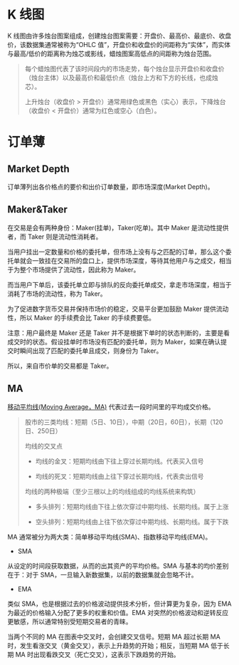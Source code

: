 
# K 线图

K 线图由许多烛台图案组成，创建烛台图案需要：开盘价、最高价、最底价、收盘价，该数据集通常被称为“OHLC 值”，开盘价和收盘价的间距称为“实体”，而实体与最高/低价的距离称为烛芯或影线，蜡烛图案高低点的间距称为烛台范围。

> 每个蜡烛图代表了该时间段内的市场走势，每个烛台显示开盘价和收盘价（烛台主体）以及最高价和最低价点（烛台上方和下方的长线，也成烛芯）。
> 
> 上升烛台（收盘价 > 开盘价）通常用绿色或黑色（实心）表示，下降烛台（收盘价 < 开盘价）通常为红色或空心（白色）。

# 订单薄

## Market Depth

订单薄列出各价格点的要价和出价订单数量，即市场深度(Market Depth)。 

## Maker&Taker

在交易是会有两种身份：Maker(挂单)，Taker(吃单)。其中 Maker 是流动性提供者，而 Taker 则是流动性消耗者。

当用户挂出一定数量和价格的委托单，但市场上没有与之匹配的订单，那么这个委托单就会一致挂在交易所的盘口上，提供市场深度，等待其他用户与之成交，相当于为整个市场提供了流动性，因此称为 Maker。

而当用户下单后，该委托单立即与排队的反向委托单成交，拿走市场深度，相当于消耗了市场的流动性，称为 Taker。

为了促进数字货币交易并保持市场价的稳定，交易平台更加鼓励 Maker 提供流动性，所以 Maker 的手续费会比 Taker 的手续费要低。

注意：用户最终是 Maker 还是 Taker 并不是根据下单时的状态判断的，主要是看成交时的状态。假设挂单时市场没有匹配的委托单，则为 Maker，如果在确认提交时瞬间出现了匹配的委托单且成交，则身份为 Taker。

所以，来自市价单的交易都是 Taker。

## MA

[移动平均线(Moving Average，MA)](https://academy.binance.com/zh/articles/moving-averages-explained) 代表过去一段时间里的平均成交价格。

> 股市的三类均线：短期（5日、10日），中期（20日，60日），长期（120日、250日）
> 
> 均线的交叉点
> 
> - 均线的金叉：短期均线由下往上穿过长期均线。代表买入信号
>
> - 均线的死叉：短期均线由上往下穿过长期均线，代表卖出信号
>
> 均线的两种极端（至少三根以上的均线组成的均线系统来构筑）
> 
> - 多头排列：短期均线由下往上依次穿过中期均线、长期均线。属于上涨
> 
> - 空头排列：短期均线由上往下依次穿过中期均线、长期均线。属于下跌

MA 通常被分为两大类：简单移动平均线(SMA)、指数移动平均线(EMA)。

- SMA

从设定的时间段获取数据，从而的出其资产的平均价格。SMA 与基本的均价差别在于：对于 SMA，一旦输入新数据集，以前的数据集就会忽略不计。

- EMA

类似 SMA，也是根据过去的价格波动提供技术分析，但计算更为复杂，因为 EMA 为最近的价格输入分配了更多的权重和价值。EMA 对突然的价格波动和逆转反应更敏感，所以通常特别受短期交易者的青睐。

当两个不同的 MA 在图表中交叉时，会创建交叉信号。短期 MA 超过长期 MA 时，发生看涨交叉（黄金交叉），表示上升趋势的开始；相反，当短期 MA 低于长期 MA 时出现看跌交叉（死亡交叉），这表示下跌趋势的开始。